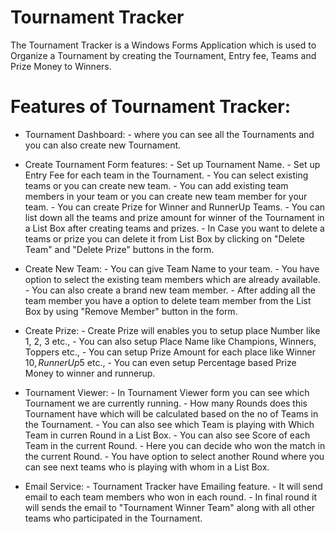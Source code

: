 # Tournament Tracker

The Tournament Tracker is a Windows Forms Application which is used to Organize a Tournament by creating the Tournament, Entry fee, Teams and Prize Money to Winners.

# Features of Tournament Tracker:

- Tournament Dashboard:
      - where you can see all the Tournaments and you can also create new Tournament.
- Create Tournament Form features: 
      - Set up Tournament Name.
      - Set up Entry Fee for each team in the Tournament.
      - You can select existing teams or you can create new team.
      - You can add existing team members in your team or you can create new team member for your team.
      - You can create Prize for Winner and RunnerUp Teams.
      - You can list down all the teams and prize amount for winner of the Tournament in a List Box after creating teams and prizes.
      - In Case you want to delete a teams or prize you can delete it from List Box by clicking on "Delete Team" and "Delete Prize" buttons in the form.
      
- Create New Team:
      - You can give Team Name to your team.
      - You have option to select the existing team members which are already available.
      - You can also create a brand new team member.
      - After adding all the team member you have a option to delete team member from the List Box by using "Remove Member" button in the form.
      
- Create Prize:
      - Create Prize will enables you to setup place Number like 1, 2, 3 etc.,
      - You can also setup Place Name like Champions, Winners, Toppers etc.,
      - You can setup Prize Amount for each place like Winner 10$, RunnerUp 5$ etc.,
      - You can even setup Percentage based Prize Money to winner and runnerup.
      
- Tournament Viewer: 
      - In Tournament Viewer form you can see which Tournament we are currently running.
      - How many Rounds does this Tournament have which will be calculated based on the no of Teams in the Tournament.
      - You can also see which Team is playing with Which Team in curren Round in a List Box.
      - You can also see Score of each Team in the current Round.
      - Here you can decide who won the match in the current Round.
      - You have option to select another Round where you can see next teams who is playing with whom in a List Box.
      
- Email Service:
      - Tournament Tracker have Emailing feature.
      - It will send email to each team members who won in each round.
      - In final round it will sends the email to "Tournament Winner Team" along with all other teams who participated in the Tournament.
      
